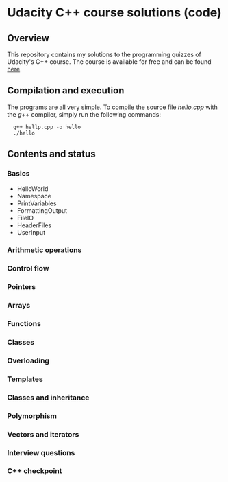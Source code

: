 # Udacity C++ course solutions (code)
## Overview
This repository contains my solutions to the programming quizzes of Udacity's C++ course. The course is available for free and can be found [here](https://www.udacity.com/course/c-for-programmers--ud210).

## Compilation and execution
The programs are all very simple. To compile the source file *hello.cpp* with the *g++* compiler, simply run the following commands:
```console
  g++ hellp.cpp -o hello
  ./hello
```

## Contents and status
### Basics
* HelloWorld
* Namespace
* PrintVariables
* FormattingOutput
* FileIO
* HeaderFiles
* UserInput

### Arithmetic operations

### Control flow

### Pointers

### Arrays

### Functions

### Classes

### Overloading

### Templates

### Classes and inheritance

### Polymorphism

### Vectors and iterators

### Interview questions

### C++ checkpoint
